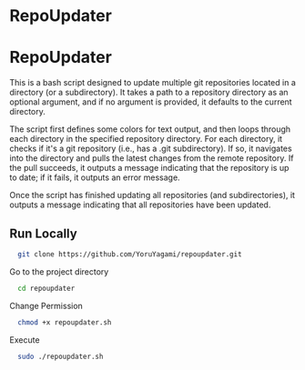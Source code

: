 # RepoUpdater


# RepoUpdater

This is a bash script designed to update multiple git repositories located in a directory (or a subdirectory). It takes a path to a repository directory as an optional argument, and if no argument is provided, it defaults to the current directory.

The script first defines some colors for text output, and then loops through each directory in the specified repository directory. For each directory, it checks if it's a git repository (i.e., has a .git subdirectory). If so, it navigates into the directory and pulls the latest changes from the remote repository. If the pull succeeds, it outputs a message indicating that the repository is up to date; if it fails, it outputs an error message.

Once the script has finished updating all repositories (and subdirectories), it outputs a message indicating that all repositories have been updated.


## Run Locally

```bash
  git clone https://github.com/YoruYagami/repoupdater.git
```

Go to the project directory

```bash
  cd repoupdater
```

Change Permission

```bash
  chmod +x repoupdater.sh
```

Execute

```bash
  sudo ./repoupdater.sh
```
